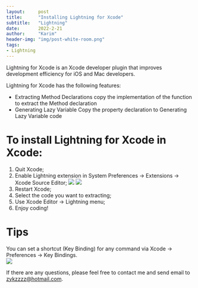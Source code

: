 ```yaml
---
layout:     post
title:      "Installing Lightning for Xcode"
subtitle:   "Lightning"
date:       2022-2-21
author:     "Karim"
header-img: "img/post-white-room.png"
tags:
- Lightning
---
```


Lightning for Xcode is an Xcode developer plugin that improves development efficiency for iOS and Mac developers.

Lightning for Xcode has the following features:
- Extracting Method Declarations
copy the implementation of the function to extract the Method declaration
- Generating Lazy Variable
Copy the property declaration to Generating Lazy Variable code

# To install Lightning for Xcode in Xcode:
1. Quit Xcode;
2. Enable Lightning extension in System Preferences -> Extensions -> Xcode Source Editor;
![](http://images.foolishtalk.org/C54AFAC1-558F-4682-AF83-C7AC04E89E75.png)
![](http://images.foolishtalk.org/E1AA6956-0246-4377-B085-DA45E9FAF733.png)
3. Restart Xcode;
4. Select the code you want to extracting;
5. Use Xcode Editor -> Lightning menu;
6. Enjoy coding!

# Tips  
You can set a shortcut (Key Binding) for any command via Xcode -> Preferences -> Key Bindings.   
![](http://images.foolishtalk.org/D7233F8D-4E03-4B53-8A14-8B402BF4051A.png) 

If there are any questions, please feel free to contact me and send email to zykzzzz@hotmail.com.
